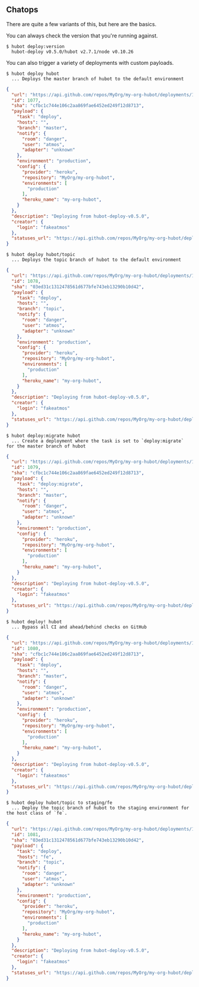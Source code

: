 ## Chatops

There are quite a few variants of this, but here are the basics.

You can always check the version that you're running against.

    $ hubot deploy:version
      hubot-deploy v0.5.0/hubot v2.7.1/node v0.10.26

You can also trigger a variety of deployments with custom payloads.

    $ hubot deploy hubot
      ... Deploys the master branch of hubot to the default environment

```JSON
{
  "url": "https://api.github.com/repos/MyOrg/my-org-hubot/deployments/1077",
  "id": 1077,
  "sha": "cfbc1c744e106c2aa869fae6452ed249f12d8713",
  "payload": {
    "task": "deploy",
    "hosts": "",
    "branch": "master",
    "notify": {
      "room": "danger",
      "user": "atmos",
      "adapter": "unknown"
    },
    "environment": "production",
    "config": {
      "provider": "heroku",
      "repository": "MyOrg/my-org-hubot",
      "environments": [
        "production"
      ],
      "heroku_name": "my-org-hubot",
    }
  },
  "description": "Deploying from hubot-deploy-v0.5.0",
  "creator": {
    "login": "fakeatmos"
  },
  "statuses_url": "https://api.github.com/repos/MyOrg/my-org-hubot/deployments/1077/statuses"
}
```

    $ hubot deploy hubot/topic
      ... Deploys the topic branch of hubot to the default environment

```JSON
{
  "url": "https://api.github.com/repos/MyOrg/my-org-hubot/deployments/1078",
  "id": 1078,
  "sha": "03ed31c1312478561d677bfe743eb13290b10d42",
  "payload": {
    "task": "deploy",
    "hosts": "",
    "branch": "topic",
    "notify": {
      "room": "danger",
      "user": "atmos",
      "adapter": "unknown"
    },
    "environment": "production",
    "config": {
      "provider": "heroku",
      "repository": "MyOrg/my-org-hubot",
      "environments": [
        "production"
      ],
      "heroku_name": "my-org-hubot",
    }
  },
  "description": "Deploying from hubot-deploy-v0.5.0",
  "creator": {
    "login": "fakeatmos"
  },
  "statuses_url": "https://api.github.com/repos/MyOrg/my-org-hubot/deployments/1078/statuses"
}
```
    $ hubot deploy:migrate hubot
      ... Create a deployment where the task is set to `deploy:migrate` for the master branch of hubot

```JSON
{
  "url": "https://api.github.com/repos/MyOrg/my-org-hubot/deployments/1079",
  "id": 1079,
  "sha": "cfbc1c744e106c2aa869fae6452ed249f12d8713",
  "payload": {
    "task": "deploy:migrate",
    "hosts": "",
    "branch": "master",
    "notify": {
      "room": "danger",
      "user": "atmos",
      "adapter": "unknown"
    },
    "environment": "production",
    "config": {
      "provider": "heroku",
      "repository": "MyOrg/my-org-hubot",
      "environments": [
        "production"
      ],
      "heroku_name": "my-org-hubot",
    }
  },
  "description": "Deploying from hubot-deploy-v0.5.0",
  "creator": {
    "login": "fakeatmos"
  },
  "statuses_url": "https://api.github.com/repos/MyOrg/my-org-hubot/deployments/1079/statuses"
}
```

    $ hubot deploy! hubot
      ... Bypass all CI and ahead/behind checks on GitHub

```JSON
{
  "url": "https://api.github.com/repos/MyOrg/my-org-hubot/deployments/1080",
  "id": 1080,
  "sha": "cfbc1c744e106c2aa869fae6452ed249f12d8713",
  "payload": {
    "task": "deploy",
    "hosts": "",
    "branch": "master",
    "notify": {
      "room": "danger",
      "user": "atmos",
      "adapter": "unknown"
    },
    "environment": "production",
    "config": {
      "provider": "heroku",
      "repository": "MyOrg/my-org-hubot",
      "environments": [
        "production"
      ],
      "heroku_name": "my-org-hubot",
    }
  },
  "description": "Deploying from hubot-deploy-v0.5.0",
  "creator": {
    "login": "fakeatmos"
  },
  "statuses_url": "https://api.github.com/repos/MyOrg/my-org-hubot/deployments/1080/statuses"
}
```

    $ hubot deploy hubot/topic to staging/fe
      ... Deploy the topic branch of hubot to the staging environment for the host class of `fe`.

```JSON
{
  "url": "https://api.github.com/repos/MyOrg/my-org-hubot/deployments/1081",
  "id": 1081,
  "sha": "03ed31c1312478561d677bfe743eb13290b10d42",
  "payload": {
    "task": "deploy",
    "hosts": "fe",
    "branch": "topic",
    "notify": {
      "room": "danger",
      "user": "atmos",
      "adapter": "unknown"
    },
    "environment": "production",
    "config": {
      "provider": "heroku",
      "repository": "MyOrg/my-org-hubot",
      "environments": [
        "production"
      ],
      "heroku_name": "my-org-hubot",
    }
  },
  "description": "Deploying from hubot-deploy-v0.5.0",
  "creator": {
    "login": "fakeatmos"
  },
  "statuses_url": "https://api.github.com/repos/MyOrg/my-org-hubot/deployments/1081/statuses"
}
```
